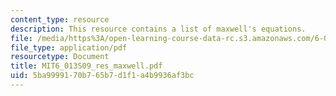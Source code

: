 ```yaml
---
content_type: resource
description: This resource contains a list of maxwell's equations.
file: /media/https%3A/open-learning-course-data-rc.s3.amazonaws.com/6-013-electromagnetics-and-applications-spring-2009/5ba9999170b765b7d1f1a4b9936af3bc_MIT6_013S09_res_maxwell.pdf
file_type: application/pdf
resourcetype: Document
title: MIT6_013S09_res_maxwell.pdf
uid: 5ba99991-70b7-65b7-d1f1-a4b9936af3bc
---
```

